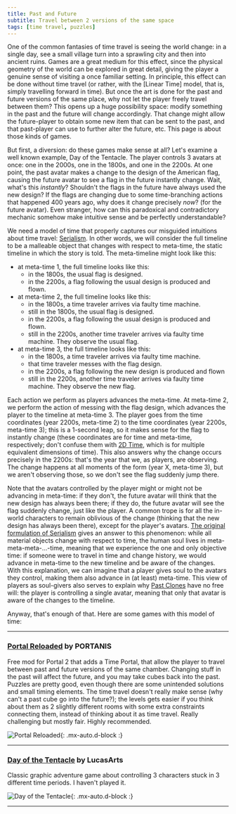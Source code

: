 ```yaml
---
title: Past and Future
subtitle: Travel between 2 versions of the same space 
tags: [time travel, puzzles]
---
```


One of the common fantasies of time travel is seeing the world change: in a single day, see a small village turn into a sprawling city and then
into ancient ruins. Games are a great medium for this effect, since the physical geometry of the world can be explored in great detail, giving 
the player a genuine sense of visiting a once familiar setting. In principle, this effect can be done without time travel (or rather, with the 
[Linear Time] model, that is, simply travelling forward in time).  But once the art is done for the past and future versions of the same place,
why not let the player freely travel between them? This opens up a huge possibility space: modify something in the past and the future will change
accordingly. That change might allow the future-player to obtain some new item that can be sent to the past, and that past-player can use to further
alter the future, etc. This page is about those kinds of games.

But first, a diversion: do these games make sense at all? Let's examine a well known example, Day of the Tentacle. The player controls 3 avatars
at once: one in the 2000s, one in the 1800s, and one in the 2200s. At one point, the past avatar makes a change to the design of the American
flag, causing the future avatar to see a flag in the future instantly change. Wait, what's this _instantly_? Shouldn't the flags in the future have always used the new 
design? If the flags are changing due to some time-branching actions that happened 400 years ago, why does it change precisely _now_? (for the
future avatar). Even stranger, how can this paradoxical and contradictory mechanic somehow make intuitive sense and be perfectly understandable?

We need a model of time that properly captures our misguided intuitions about time travel: [Serialism](/time-genres/serialism). In other words, we will
consider the full timeline to be a malleable object that changes with respect to meta-time, the static timeline in which the story is told. The meta-timeline
might look like this:
 - at meta-time 1, the full timeline looks like this:
   - in the 1800s, the usual flag is designed.
   - in the 2200s, a flag following the usual design is produced and flown.
 - at meta-time 2, the full timeline looks like this:
   - in the 1800s, a time traveler arrives via faulty time machine.
   - still in the 1800s, the usual flag is designed.
   - in the 2200s, a flag following the usual design is produced and flown.
   - still in the 2200s, another time traveler arrives via faulty time machine. They observe the usual flag.
 - at meta-time 3, the full timeline looks like this:
   - in the 1800s, a time traveler arrives via faulty time machine.
   - that time traveler messes with the flag design.
   - in the 2200s, a flag following the new design is produced and flown
   - still in the 2200s, another time traveler arrives via faulty time machine. They observe the new flag.

Each action we perform as players advances the meta-time. At meta-time 2, we perform the action of messing with the flag design, which advances the
player to the timeline at meta-time 3. The player goes from the time coordinates (year 2200s, meta-time 2) to the time coordinates
(year 2200s, meta-time 3); this is a 1-second leap, so it makes sense for the flag to instantly change (these coordinates are for time and meta-time,
respectively; don't confuse them with [2D Time](/time-genres/2d-time), which is for multiple equivalent dimensions of time).
This also answers why the change occurs precisely in the 2200s: that's the year that we, as players, are observing. The change happens at all moments
of the form (year X, meta-time 3), but we aren't observing those, so we don't see the flag suddenly jump there. 

Note that the avatars controlled by the player might or might not be advancing in meta-time: if they don't, the future avatar will think that the new design has always been there; if they
do, the future avatar will see the flag suddenly change, just like the player. A common trope is for all the in-world characters to remain oblivious
of the change (thinking that the new design has always been there), except for the player's avatars. [The original formulation of Serialism](https://en.wikipedia.org/wiki/An_Experiment_with_Time)
gives an answer to this phenomenon: while all material objects change with respect to time, the human soul lives in meta-meta-meta-...-time,
meaning that we experience the one and only objective time: if someone were to travel in time and change history, we would advance in meta-time to
the new timeline and be aware of the changes. With this explanation, we can imagine that a player gives soul to the avatars they control, making them
also advance in (at least) meta-time. This view of players as soul-givers also serves to explain why [Past Clones](/time-genres/past-clones) have no
free will: the player is controlling a single avatar, meaning that only that avatar is aware of the changes to the timeline. 

Anyway, that's enough of that. Here are some games with this model of time:

-----

### [Portal Reloaded](https://store.steampowered.com/app/1255980/Portal_Reloaded/) by PORTANIS

Free mod for Portal 2 that adds a Time Portal, that allow the player to travel between past and future versions of the same chamber. Changing stuff
in the past will affect the future, and you may take cubes back into the past. Puzzles are pretty good, even though there are some unintended solutions
and small timing elements. The time travel doesn't really make sense (why can't a past cube go into the future?); the levels gets easier if you think
about them as 2 slightly different rooms with some extra constraints connecting them, instead of thinking about it as time travel. Really challenging
but mostly fair. Highly recommended.

![Portal Reloaded](https://cdn.akamai.steamstatic.com/steam/apps/1255980/ss_8613d0ae0307572e35295d15b091cf5d911a31cd.jpg){: .mx-auto.d-block :}

-----

### [Day of the Tentacle](https://store.steampowered.com/app/388210/Day_of_the_Tentacle_Remastered/) by LucasArts

Classic graphic adventure game about controlling 3 characters stuck in 3 different time periods. I haven't played it.

![Day of the Tentacle](https://cdn.akamai.steamstatic.com/steam/apps/388210/ss_a9f405ea5c4404e1063dec5b21a9bc9eb45d0353.jpg){: .mx-auto.d-block :}

-----